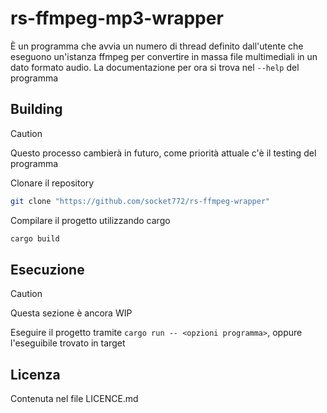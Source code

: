 # rs-ffmpeg-mp3-wrapper
È un programma che avvia un numero di thread definito dall'utente che eseguono un'istanza ffmpeg per convertire in massa file multimediali in un dato formato audio.
La documentazione per ora si trova nel `--help` del programma
## Building
> [!CAUTION]
> Questo processo cambierà in futuro, come priorità attuale c'è il testing del programma

Clonare il repository
```sh
git clone "https://github.com/socket772/rs-ffmpeg-wrapper"
```

Compilare il progetto utilizzando cargo
```sh
cargo build
```

## Esecuzione
> [!CAUTION]
> Questa sezione è ancora WIP

Eseguire il progetto tramite `cargo run -- <opzioni programma>`, oppure l'eseguibile trovato in target

## Licenza
Contenuta nel file LICENCE.md
